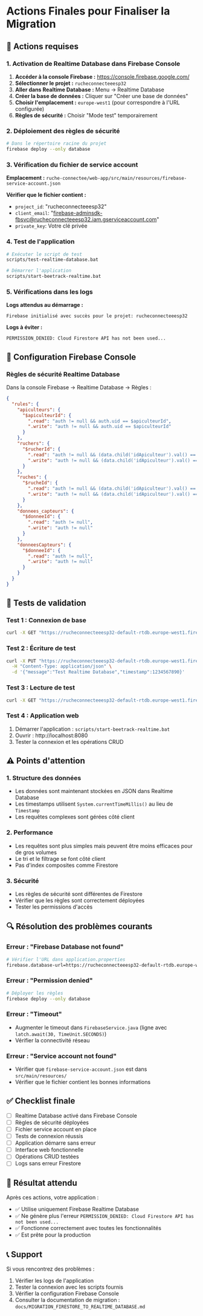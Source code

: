 # Actions Finales pour Finaliser la Migration

## 🎯 Actions requises

### 1. Activation de Realtime Database dans Firebase Console

1. **Accéder à la console Firebase :** https://console.firebase.google.com/
2. **Sélectionner le projet :** `rucheconnecteeesp32`
3. **Aller dans Realtime Database :** Menu → Realtime Database
4. **Créer la base de données :** Cliquer sur "Créer une base de données"
5. **Choisir l'emplacement :** `europe-west1` (pour correspondre à l'URL configurée)
6. **Règles de sécurité :** Choisir "Mode test" temporairement

### 2. Déploiement des règles de sécurité

```bash
# Dans le répertoire racine du projet
firebase deploy --only database
```

### 3. Vérification du fichier de service account

**Emplacement :** `ruche-connectee/web-app/src/main/resources/firebase-service-account.json`

**Vérifier que le fichier contient :**
- `project_id`: "rucheconnecteeesp32"
- `client_email`: "firebase-adminsdk-fbsvc@rucheconnecteeesp32.iam.gserviceaccount.com"
- `private_key`: Votre clé privée

### 4. Test de l'application

```bash
# Exécuter le script de test
scripts/test-realtime-database.bat

# Démarrer l'application
scripts/start-beetrack-realtime.bat
```

### 5. Vérifications dans les logs

**Logs attendus au démarrage :**
```
Firebase initialisé avec succès pour le projet: rucheconnecteeesp32
```

**Logs à éviter :**
```
PERMISSION_DENIED: Cloud Firestore API has not been used...
```

## 🔧 Configuration Firebase Console

### Règles de sécurité Realtime Database

Dans la console Firebase → Realtime Database → Règles :

```json
{
  "rules": {
    "apiculteurs": {
      "$apiculteurId": {
        ".read": "auth != null && auth.uid == $apiculteurId",
        ".write": "auth != null && auth.uid == $apiculteurId"
      }
    },
    "ruchers": {
      "$rucherId": {
        ".read": "auth != null && (data.child('idApiculteur').val() == auth.uid || auth.token.email == 'admin@beetrackdemo.com')",
        ".write": "auth != null && (data.child('idApiculteur').val() == auth.uid || auth.token.email == 'admin@beetrackdemo.com')"
      }
    },
    "ruches": {
      "$rucheId": {
        ".read": "auth != null && (data.child('idApiculteur').val() == auth.uid || auth.token.email == 'admin@beetrackdemo.com')",
        ".write": "auth != null && (data.child('idApiculteur').val() == auth.uid || auth.token.email == 'admin@beetrackdemo.com')"
      }
    },
    "donnees_capteurs": {
      "$donneeId": {
        ".read": "auth != null",
        ".write": "auth != null"
      }
    },
    "donneesCapteurs": {
      "$donneeId": {
        ".read": "auth != null",
        ".write": "auth != null"
      }
    }
  }
}
```

## 🧪 Tests de validation

### Test 1 : Connexion de base
```bash
curl -X GET "https://rucheconnecteeesp32-default-rtdb.europe-west1.firebasedatabase.app/.json"
```

### Test 2 : Écriture de test
```bash
curl -X PUT "https://rucheconnecteeesp32-default-rtdb.europe-west1.firebasedatabase.app/test.json" \
  -H "Content-Type: application/json" \
  -d '{"message":"Test Realtime Database","timestamp":1234567890}'
```

### Test 3 : Lecture de test
```bash
curl -X GET "https://rucheconnecteeesp32-default-rtdb.europe-west1.firebasedatabase.app/test.json"
```

### Test 4 : Application web
1. Démarrer l'application : `scripts/start-beetrack-realtime.bat`
2. Ouvrir : http://localhost:8080
3. Tester la connexion et les opérations CRUD

## ⚠️ Points d'attention

### 1. Structure des données
- Les données sont maintenant stockées en JSON dans Realtime Database
- Les timestamps utilisent `System.currentTimeMillis()` au lieu de `Timestamp`
- Les requêtes complexes sont gérées côté client

### 2. Performance
- Les requêtes sont plus simples mais peuvent être moins efficaces pour de gros volumes
- Le tri et le filtrage se font côté client
- Pas d'index composites comme Firestore

### 3. Sécurité
- Les règles de sécurité sont différentes de Firestore
- Vérifier que les règles sont correctement déployées
- Tester les permissions d'accès

## 🔍 Résolution des problèmes courants

### Erreur : "Firebase Database not found"
```bash
# Vérifier l'URL dans application.properties
firebase.database-url=https://rucheconnecteeesp32-default-rtdb.europe-west1.firebasedatabase.app
```

### Erreur : "Permission denied"
```bash
# Déployer les règles
firebase deploy --only database
```

### Erreur : "Timeout"
- Augmenter le timeout dans `FirebaseService.java` (ligne avec `latch.await(30, TimeUnit.SECONDS)`)
- Vérifier la connectivité réseau

### Erreur : "Service account not found"
- Vérifier que `firebase-service-account.json` est dans `src/main/resources/`
- Vérifier que le fichier contient les bonnes informations

## ✅ Checklist finale

- [ ] Realtime Database activé dans Firebase Console
- [ ] Règles de sécurité déployées
- [ ] Fichier service account en place
- [ ] Tests de connexion réussis
- [ ] Application démarre sans erreur
- [ ] Interface web fonctionnelle
- [ ] Opérations CRUD testées
- [ ] Logs sans erreur Firestore

## 🎉 Résultat attendu

Après ces actions, votre application :
- ✅ Utilise uniquement Firebase Realtime Database
- ✅ Ne génère plus l'erreur `PERMISSION_DENIED: Cloud Firestore API has not been used...`
- ✅ Fonctionne correctement avec toutes les fonctionnalités
- ✅ Est prête pour la production

## 📞 Support

Si vous rencontrez des problèmes :
1. Vérifier les logs de l'application
2. Tester la connexion avec les scripts fournis
3. Vérifier la configuration Firebase Console
4. Consulter la documentation de migration : `docs/MIGRATION_FIRESTORE_TO_REALTIME_DATABASE.md` 